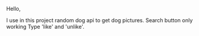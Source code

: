 Hello,

I use in this project random dog api to get dog pictures.
Search button only working Type 'like' and 'unlike'.